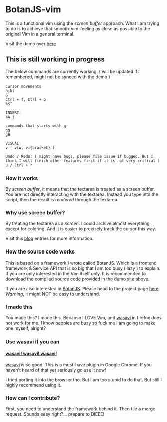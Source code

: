 # BotanJS-vim
This is a functional vim using the *screen buffer* approach. What I am trying to do is to achieve that smooth-vim-feeling as close as possible to the original Vim in a general terminal.

Visit the demo over [here](https://tgckpg.github.io/BotanJS-vim)

## This is still working in progress
The below commands are currently working. ( will be updated if I remembered, might not be synced with the demo )
```
Cursor movements
hjkl
G
Ctrl + f, Ctrl + b
%$^

INSERT:
aA i

commands that starts with g:
gg
g8

VISUAL:
v ( viw, vi{bracket} )

Undo / Redo: ( might have bugs, please file issue if bugged. But I think I will finish other features first if it is not very critical )
u / Ctrl + r

```

### How it works
By *screen buffer*, it means that the textarea is treated as a screen buffer. You are not directly interacting with the textarea. Instead you type into the script, then the result is *rendered* through the textarea.

### Why use screen buffer?
By treating the textarea as a *screen*. I could archive almost everything except for coloring. And it is easier to precisely track the cursor this way.

Visit this [blog](https://blog.astropenguin.net/article/view/vimarea-day-1-hjkl/) entries for more information.

### How the source code works
This is based on a framework I wrote called BotanJS. Which is a frontend framework & Service API that is so big that I am too busy ( lazy ) to explain. If you are only interested in the Vim itself only. It is recommended to download the compiled source code provided in the demo site above.

If you are also interested in [BotanJS](https://github.com/tgckpg/BotanJS). Please head to the project page [here](https://github.com/tgckpg/BotanJS). *Warning*, it might NOT be easy to understand.

### I made this
You made this? I made this.
Because I LOVE Vim, and [wasavi](https://github.com/akahuku/wasavi) in firefox does not work for me. I know peoples are busy so fuck me I am going to make one myself, alright?

### Use wasavi if you can
#### [wasavi! wasavi! wasavi!](https://github.com/akahuku/wasavi)
[wasavi](https://github.com/akahuku/wasavi) is so good! This is a must-have plugin in Google Chrome. If you haven't heard of that yet seriously go use it now!

I tried porting it into the browser tho. But I am too stupid to do that. But still I highly recommend using it.

### How can I contribute?
First, you need to understand the framework behind it. Then file a merge request. Sounds easy right?... prepare to DIEEE!
